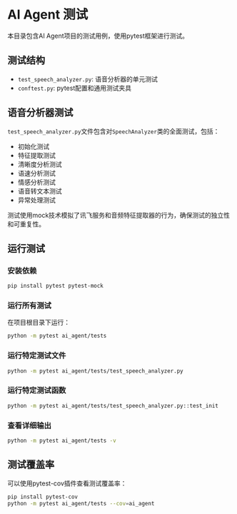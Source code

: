 # AI Agent 测试

本目录包含AI Agent项目的测试用例，使用pytest框架进行测试。

## 测试结构

- `test_speech_analyzer.py`: 语音分析器的单元测试
- `conftest.py`: pytest配置和通用测试夹具

## 语音分析器测试

`test_speech_analyzer.py`文件包含对`SpeechAnalyzer`类的全面测试，包括：

- 初始化测试
- 特征提取测试
- 清晰度分析测试
- 语速分析测试
- 情感分析测试
- 语音转文本测试
- 异常处理测试

测试使用mock技术模拟了讯飞服务和音频特征提取器的行为，确保测试的独立性和可重复性。

## 运行测试

### 安装依赖

```bash
pip install pytest pytest-mock
```

### 运行所有测试

在项目根目录下运行：

```bash
python -m pytest ai_agent/tests
```

### 运行特定测试文件

```bash
python -m pytest ai_agent/tests/test_speech_analyzer.py
```

### 运行特定测试函数

```bash
python -m pytest ai_agent/tests/test_speech_analyzer.py::test_init
```

### 查看详细输出

```bash
python -m pytest ai_agent/tests -v
```

## 测试覆盖率

可以使用pytest-cov插件查看测试覆盖率：

```bash
pip install pytest-cov
python -m pytest ai_agent/tests --cov=ai_agent
```